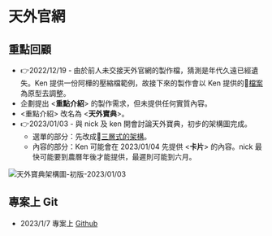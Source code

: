 # 天外官網

## 重點回顧

- 👉2022/12/19 - 由於前人未交接天外官網的製作檔，猜測是年代久遠已經遺失。Ken 提供一份阿樺的壓縮檔範例，故接下來的製作會以 Ken 提供的🔗[檔案](\\fileserver\檔案暫存區\國展\MO\web)為原型去調整。
- 企劃提出 <**重點介紹**> 的製作需求，但未提供任何實質內容。
- <重點介紹> 改名為 <**天外寶典**>。
- 👉2023/01/03 - 與 nick 及 ken 開會討論天外寶典，初步的架構圖完成。
  - 選單的部分：先改成🔗[三層式的架構](https://drive.google.com/file/d/1vVcuyUDB1EDJ8FlVKkLDpya0X7NNX5bE/view?usp=sharing)。
  - 內容的部分：Ken 可能會在 2023/01/04 先提供 <**卡片**> 的內容。nick 最快可能要到農曆年後才能提供，最遲則可能到六月。

![天外寶典架構圖-初版-2023/01/03](https://i.imgur.com/yf8s0zL.png)

## 專案上 Git

- 2023/1/7 專案上 [Github](https://github.com/ossian-to/lager.mo.git)

